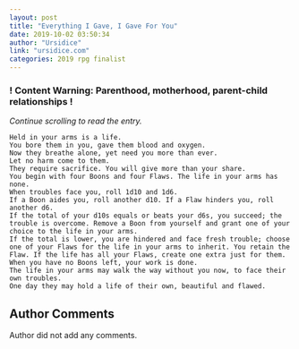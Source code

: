 ```yaml
---
layout: post
title: "Everything I Gave, I Gave For You"
date: 2019-10-02 03:50:34
author: "Ursidice"
link: "ursidice.com"
categories: 2019 rpg finalist
---
```

<div id="warning"><div id="content"><h3><strong>! Content Warning: Parenthood, motherhood, parent-child relationships !</strong></h3><i>Continue scrolling to read the entry.</i></div></div>
 
```
Held in your arms is a life. 
You bore them in you, gave them blood and oxygen. 
Now they breathe alone, yet need you more than ever.
Let no harm come to them.
They require sacrifice. You will give more than your share.
You begin with four Boons and four Flaws. The life in your arms has none. 
When troubles face you, roll 1d10 and 1d6. 
If a Boon aides you, roll another d10. If a Flaw hinders you, roll another d6. 
If the total of your d10s equals or beats your d6s, you succeed; the trouble is overcome. Remove a Boon from yourself and grant one of your choice to the life in your arms.
If the total is lower, you are hindered and face fresh trouble; choose one of your Flaws for the life in your arms to inherit. You retain the Flaw. If the life has all your Flaws, create one extra just for them.
When you have no Boons left, your work is done. 
The life in your arms may walk the way without you now, to face their own troubles. 
One day they may hold a life of their own, beautiful and flawed.
```
## Author Comments
Author did not add any comments.

